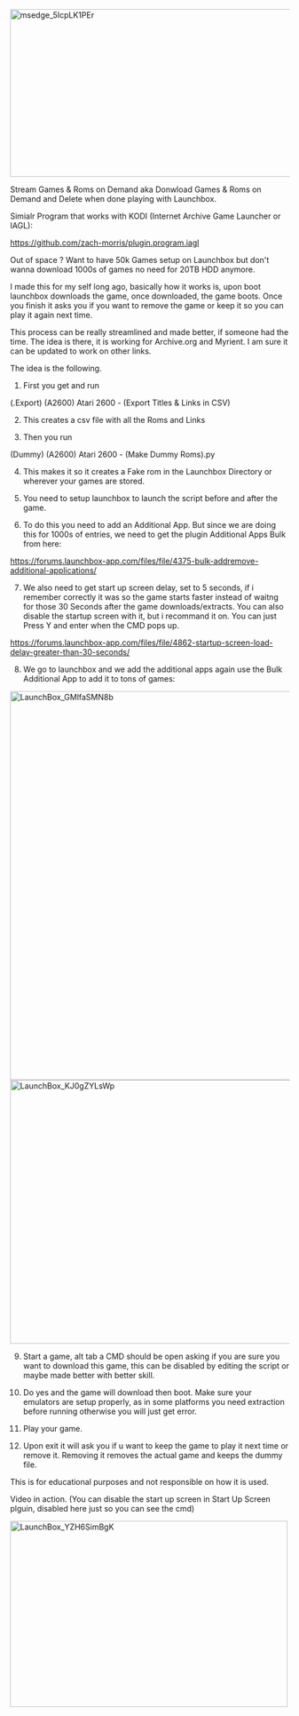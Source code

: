
<img width="747" height="302" alt="msedge_5IcpLK1PEr" src="https://github.com/user-attachments/assets/565501c8-17a7-4cc7-a870-d40b959b1e5c" />

Stream Games & Roms on Demand aka Donwload Games & Roms on Demand and Delete when done playing with Launchbox.

Simialr Program that works with KODI (Internet Archive Game Launcher or IAGL):

https://github.com/zach-morris/plugin.program.iagl

Out of space ? Want to have 50k Games setup on Launchbox but don't wanna download 1000s of games no need for 20TB HDD anymore. 

I made this for my self long ago, basically how it works is, upon boot launchbox downloads the game, once downloaded, the game boots. Once you finish it asks you if you want to remove the game or keep it so you can play it again next time. 

This process can be really streamlined and made better, if someone had the time. The idea is there, it is working for Archive.org and Myrient. I am sure it can be updated to work on other links. 

The idea is the following. 

1. First you get and run

(.Export) (A2600) Atari 2600 - (Export Titles & Links in CSV)

2. This creates a csv file with all the Roms and Links

3. Then you run

(Dummy) (A2600) Atari 2600 - (Make Dummy Roms).py

4. This makes it so it creates a Fake rom in the Launchbox Directory or wherever your games are stored.

5. You need to setup launchbox to launch the script before and after the game.

6. To do this you need to add an Additional App. But since we are doing this for 1000s of entries, we need to get the plugin Additional Apps Bulk from here:

https://forums.launchbox-app.com/files/file/4375-bulk-addremove-additional-applications/

7. We also need to get start up screen delay, set to 5 seconds, if i remember correctly it was so the game starts faster instead of waitng for those 30 Seconds after the game downloads/extracts. You can also disable the startup screen with it, but i recommand it on. You can just Press Y and enter when the CMD pops up.

https://forums.launchbox-app.com/files/file/4862-startup-screen-load-delay-greater-than-30-seconds/

8. We go to launchbox and we add the additional apps again use the Bulk Additional App to add it to tons of games:

<img width="1100" height="700" alt="LaunchBox_GMlfaSMN8b" src="https://github.com/user-attachments/assets/74079fb5-3085-446d-9575-fd1a902af083" />

<img width="640" height="475" alt="LaunchBox_KJ0gZYLsWp" src="https://github.com/user-attachments/assets/e4069515-eedd-439d-811f-af75376dcb9a" />

9. Start a game, alt tab a CMD should be open asking if you are sure you want to download this game, this can be disabled by editing the script or maybe made better with better skill.

10. Do yes and the game will download then boot. Make sure your emulators are setup properly, as in some platforms you need extraction before running otherwise you will just get error.

11. Play your game.

12. Upon exit it will ask you if u want to keep the game to play it next time or remove it. Removing it removes the actual game and keeps the dummy file.

This is for educational purposes and not responsible on how it is used.


Video in action. (You can disable the start up screen in Start Up Screen plguin, disabled here just so you can see the cmd)

<img width="500" height="335" alt="LaunchBox_YZH6SimBgK" src="https://github.com/user-attachments/assets/4ad61b86-c759-439f-ab9a-c88a01ef9a29" />
